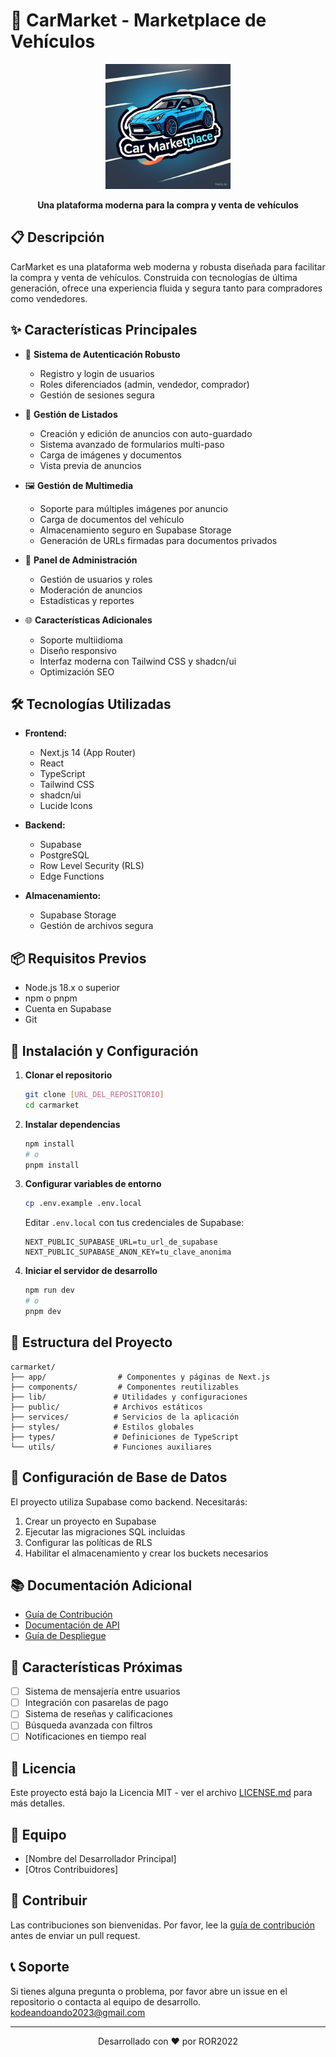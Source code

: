 # 🚗 CarMarket - Marketplace de Vehículos

<div align="center">
  <img src="/public/images/logos/mainLogo.png" alt="CarMarket Logo" width="200"/>
  <p><strong>Una plataforma moderna para la compra y venta de vehículos</strong></p>
</div>

## 📋 Descripción

CarMarket es una plataforma web moderna y robusta diseñada para facilitar la compra y venta de vehículos. Construida con tecnologías de última generación, ofrece una experiencia fluida y segura tanto para compradores como vendedores.

## ✨ Características Principales

- 🔐 **Sistema de Autenticación Robusto**
  - Registro y login de usuarios
  - Roles diferenciados (admin, vendedor, comprador)
  - Gestión de sesiones segura

- 📝 **Gestión de Listados**
  - Creación y edición de anuncios con auto-guardado
  - Sistema avanzado de formularios multi-paso
  - Carga de imágenes y documentos
  - Vista previa de anuncios

- 🖼️ **Gestión de Multimedia**
  - Soporte para múltiples imágenes por anuncio
  - Carga de documentos del vehículo
  - Almacenamiento seguro en Supabase Storage
  - Generación de URLs firmadas para documentos privados

- 👥 **Panel de Administración**
  - Gestión de usuarios y roles
  - Moderación de anuncios
  - Estadísticas y reportes

- 🌐 **Características Adicionales**
  - Soporte multiidioma
  - Diseño responsivo
  - Interfaz moderna con Tailwind CSS y shadcn/ui
  - Optimización SEO

## 🛠️ Tecnologías Utilizadas

- **Frontend:**
  - Next.js 14 (App Router)
  - React
  - TypeScript
  - Tailwind CSS
  - shadcn/ui
  - Lucide Icons

- **Backend:**
  - Supabase
  - PostgreSQL
  - Row Level Security (RLS)
  - Edge Functions

- **Almacenamiento:**
  - Supabase Storage
  - Gestión de archivos segura

## 📦 Requisitos Previos

- Node.js 18.x o superior
- npm o pnpm
- Cuenta en Supabase
- Git

## 🚀 Instalación y Configuración

1. **Clonar el repositorio**
   ```bash
   git clone [URL_DEL_REPOSITORIO]
   cd carmarket
   ```

2. **Instalar dependencias**
   ```bash
   npm install
   # o
   pnpm install
   ```

3. **Configurar variables de entorno**
   ```bash
   cp .env.example .env.local
   ```
   Editar `.env.local` con tus credenciales de Supabase:
   ```
   NEXT_PUBLIC_SUPABASE_URL=tu_url_de_supabase
   NEXT_PUBLIC_SUPABASE_ANON_KEY=tu_clave_anonima
   ```

4. **Iniciar el servidor de desarrollo**
   ```bash
   npm run dev
   # o
   pnpm dev
   ```

## 📁 Estructura del Proyecto

```
carmarket/
├── app/                # Componentes y páginas de Next.js
├── components/         # Componentes reutilizables
├── lib/               # Utilidades y configuraciones
├── public/            # Archivos estáticos
├── services/          # Servicios de la aplicación
├── styles/            # Estilos globales
├── types/             # Definiciones de TypeScript
└── utils/             # Funciones auxiliares
```

## 🔧 Configuración de Base de Datos

El proyecto utiliza Supabase como backend. Necesitarás:

1. Crear un proyecto en Supabase
2. Ejecutar las migraciones SQL incluidas
3. Configurar las políticas de RLS
4. Habilitar el almacenamiento y crear los buckets necesarios

## 📚 Documentación Adicional

- [Guía de Contribución](CONTRIBUTING.md)
- [Documentación de API](API.md)
- [Guía de Despliegue](DEPLOYMENT.md)

## 🌟 Características Próximas

- [ ] Sistema de mensajería entre usuarios
- [ ] Integración con pasarelas de pago
- [ ] Sistema de reseñas y calificaciones
- [ ] Búsqueda avanzada con filtros
- [ ] Notificaciones en tiempo real

## 📄 Licencia

Este proyecto está bajo la Licencia MIT - ver el archivo [LICENSE.md](LICENSE.md) para más detalles.

## 👥 Equipo

- [Nombre del Desarrollador Principal]
- [Otros Contribuidores]

## 🤝 Contribuir

Las contribuciones son bienvenidas. Por favor, lee la [guía de contribución](CONTRIBUTING.md) antes de enviar un pull request.

## 📞 Soporte

Si tienes alguna pregunta o problema, por favor abre un issue en el repositorio o contacta al equipo de desarrollo. kodeandoando2023@gmail.com

---

<div align="center">
  <p>Desarrollado con ❤️ por ROR2022</p>
</div>
